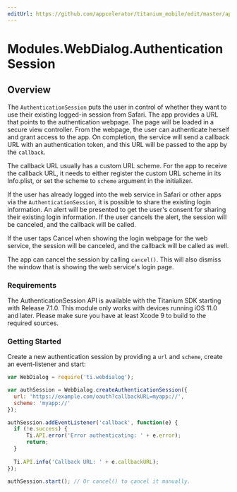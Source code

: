 ```yaml
---
editUrl: https://github.com/appcelerator/titanium_mobile/edit/master/apidoc/AuthenticationSession.yml
---
```

# Modules.WebDialog.AuthenticationSession

<TypeHeader/>

## Overview

The `AuthenticationSession` puts the user in control of whether they want to use 
their existing logged-in session from Safari. The app provides a URL that points 
to the authentication webpage. The page will be loaded in a secure view controller. 
From the webpage, the user can authenticate herself and grant access to the app. 
On completion, the service will send a callback URL with an authentication token, 
and this URL will be passed to the app by the `callback`.

The callback URL usually has a custom URL scheme. For the app to receive the 
callback URL, it needs to either register the custom URL scheme in its Info.plist, 
or set the scheme to `scheme` argument in the initializer.

If the user has already logged into the web service in Safari or other apps via 
the `AuthenticationSession`, it is possible to share the existing login information. 
An alert will be presented to get the user's consent for sharing their existing login
information. If the user cancels the alert, the session will be canceled, and 
the callback will be called.

If the user taps Cancel when showing the login webpage for the web service, 
the session will be canceled, and the callback will be called as well.

The app can cancel the session by calling `cancel()`. This will also dismiss 
the window that is showing the web service's login page.

### Requirements

The AuthenticationSession API is available with the Titanium SDK starting with Release 7.1.0.
This module only works with devices running iOS 11.0 and later.
Please make sure you have at least Xcode 9 to build to the required sources.

### Getting Started

Create a new authentication session by providing a `url` and `scheme`, create an event-listener and start:

``` javascript
var WebDialog = require('ti.webdialog');

var authSession = WebDialog.createAuthenticationSession({
  url: 'https://example.com/oauth?callbackURL=myapp://',
  scheme: 'myapp://'
});

authSession.addEventListener('callback', function(e) {
  if (!e.success) {
      Ti.API.error('Error authenticating: ' + e.error);
      return;
  }
  
  Ti.API.info('Callback URL: ' + e.callbackURL);
});

authSession.start(); // Or cancel() to cancel it manually.
```

<ApiDocs/>

